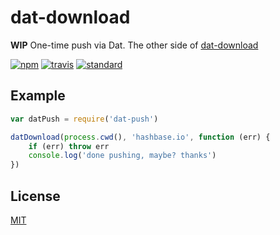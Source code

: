 # dat-download

**WIP** One-time push via Dat. The other side of [dat-download]()

[![npm][npm-image]][npm-url]
[![travis][travis-image]][travis-url]
[![standard][standard-image]][standard-url]

## Example

```js
var datPush = require('dat-push')

datDownload(process.cwd(), 'hashbase.io', function (err) {
    if (err) throw err
    console.log('done pushing, maybe? thanks')
})
```

## License

[MIT](LICENSE.md)

[npm-image]: https://img.shields.io/npm/v/dat-download.svg?style=flat-square
[npm-url]: https://www.npmjs.com/package/dat-download
[travis-image]: https://img.shields.io/travis/joehand/dat-download.svg?style=flat-square
[travis-url]: https://travis-ci.org/joehand/dat-download
[standard-image]: https://img.shields.io/badge/code%20style-standard-brightgreen.svg?style=flat-square
[standard-url]: http://npm.im/standard
